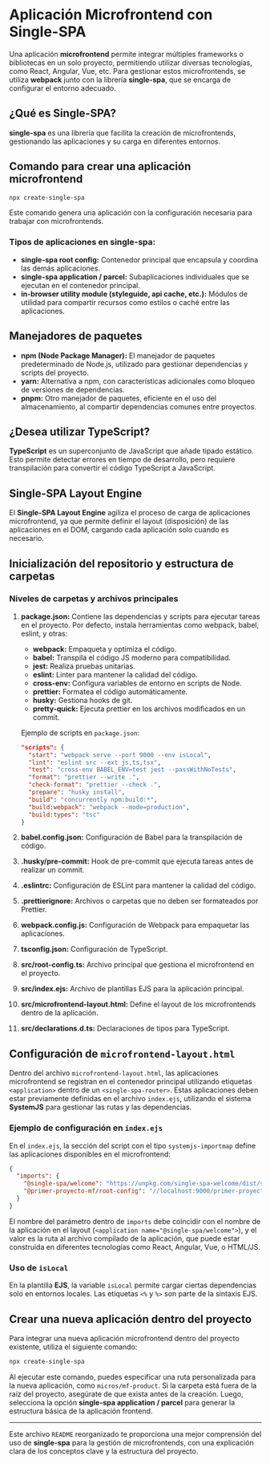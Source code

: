 # Aplicación Microfrontend con Single-SPA

Una aplicación **microfrontend** permite integrar múltiples frameworks o bibliotecas en un solo proyecto, permitiendo utilizar diversas tecnologías, como React, Angular, Vue, etc. Para gestionar estos microfrontends, se utiliza **webpack** junto con la librería **single-spa**, que se encarga de configurar el entorno adecuado.

## ¿Qué es Single-SPA?

**single-spa** es una librería que facilita la creación de microfrontends, gestionando las aplicaciones y su carga en diferentes entornos.

## Comando para crear una aplicación microfrontend

```bash
npx create-single-spa
```

Este comando genera una aplicación con la configuración necesaria para trabajar con microfrontends.

### Tipos de aplicaciones en single-spa:
- **single-spa root config:** Contenedor principal que encapsula y coordina las demás aplicaciones.
- **single-spa application / parcel:** Subaplicaciones individuales que se ejecutan en el contenedor principal.
- **in-browser utility module (styleguide, api cache, etc.):** Módulos de utilidad para compartir recursos como estilos o caché entre las aplicaciones.

## Manejadores de paquetes

- **npm (Node Package Manager):** El manejador de paquetes predeterminado de Node.js, utilizado para gestionar dependencias y scripts del proyecto.
- **yarn:** Alternativa a npm, con características adicionales como bloqueo de versiones de dependencias.
- **pnpm:** Otro manejador de paquetes, eficiente en el uso del almacenamiento, al compartir dependencias comunes entre proyectos.

## ¿Desea utilizar TypeScript?

**TypeScript** es un superconjunto de JavaScript que añade tipado estático. Esto permite detectar errores en tiempo de desarrollo, pero requiere transpilación para convertir el código TypeScript a JavaScript.

## Single-SPA Layout Engine

El **Single-SPA Layout Engine** agiliza el proceso de carga de aplicaciones microfrontend, ya que permite definir el layout (disposición) de las aplicaciones en el DOM, cargando cada aplicación solo cuando es necesario.

## Inicialización del repositorio y estructura de carpetas

### Niveles de carpetas y archivos principales

1. **package.json:** Contiene las dependencias y scripts para ejecutar tareas en el proyecto. Por defecto, instala herramientas como webpack, babel, eslint, y otras:
   - **webpack:** Empaqueta y optimiza el código.
   - **babel:** Transpila el código JS moderno para compatibilidad.
   - **jest:** Realiza pruebas unitarias.
   - **eslint:** Linter para mantener la calidad del código.
   - **cross-env:** Configura variables de entorno en scripts de Node.
   - **prettier:** Formatea el código automáticamente.
   - **husky:** Gestiona hooks de git.
   - **pretty-quick:** Ejecuta prettier en los archivos modificados en un commit.

   Ejemplo de scripts en `package.json`:
   ```json
   "scripts": {
     "start": "webpack serve --port 9000 --env isLocal",
     "lint": "eslint src --ext js,ts,tsx",
     "test": "cross-env BABEL_ENV=test jest --passWithNoTests",
     "format": "prettier --write .",
     "check-format": "prettier --check .",
     "prepare": "husky install",
     "build": "concurrently npm:build:*",
     "build:webpack": "webpack --mode=production",
     "build:types": "tsc"
   }
   ```

2. **babel.config.json:** Configuración de Babel para la transpilación de código.
3. **.husky/pre-commit:** Hook de pre-commit que ejecuta tareas antes de realizar un commit.
4. **.eslintrc:** Configuración de ESLint para mantener la calidad del código.
5. **.prettierignore:** Archivos o carpetas que no deben ser formateados por Prettier.
6. **webpack.config.js:** Configuración de Webpack para empaquetar las aplicaciones.
7. **tsconfig.json:** Configuración de TypeScript.
8. **src/root-config.ts:** Archivo principal que gestiona el microfrontend en el proyecto.
9. **src/index.ejs:** Archivo de plantillas EJS para la aplicación principal.
10. **src/microfrontend-layout.html:** Define el layout de los microfrontends dentro de la aplicación.
11. **src/declarations.d.ts:** Declaraciones de tipos para TypeScript.

## Configuración de `microfrontend-layout.html`

Dentro del archivo `microfrontend-layout.html`, las aplicaciones microfrontend se registran en el contenedor principal utilizando etiquetas `<application>` dentro de un `<single-spa-router>`. Estas aplicaciones deben estar previamente definidas en el archivo `index.ejs`, utilizando el sistema **SystemJS** para gestionar las rutas y las dependencias.

### Ejemplo de configuración en `index.ejs`

En el `index.ejs`, la sección del script con el tipo `systemjs-importmap` define las aplicaciones disponibles en el microfrontend:

```json
{
  "imports": {
    "@single-spa/welcome": "https://unpkg.com/single-spa-welcome/dist/single-spa-welcome.js",
    "@primer-proyecto-mf/root-config": "//localhost:9000/primer-proyecto-mf-root-config.js"
  }
}
```

El nombre del parámetro dentro de `imports` debe coincidir con el nombre de la aplicación en el layout (`<application name="@single-spa/welcome">`), y el valor es la ruta al archivo compilado de la aplicación, que puede estar construida en diferentes tecnologías como React, Angular, Vue, o HTML/JS.

### Uso de `isLocal`

En la plantilla **EJS**, la variable `isLocal` permite cargar ciertas dependencias solo en entornos locales. Las etiquetas `<%` y `%>` son parte de la sintaxis EJS.

## Crear una nueva aplicación dentro del proyecto

Para integrar una nueva aplicación microfrontend dentro del proyecto existente, utiliza el siguiente comando:

```bash
npx create-single-spa
```

Al ejecutar este comando, puedes especificar una ruta personalizada para la nueva aplicación, como `micros/mf-product`. Si la carpeta está fuera de la raíz del proyecto, asegúrate de que exista antes de la creación. Luego, selecciona la opción **single-spa application / parcel** para generar la estructura básica de la aplicación frontend.

---

Este archivo `README` reorganizado te proporciona una mejor comprensión del uso de **single-spa** para la gestión de microfrontends, con una explicación clara de los conceptos clave y la estructura del proyecto.